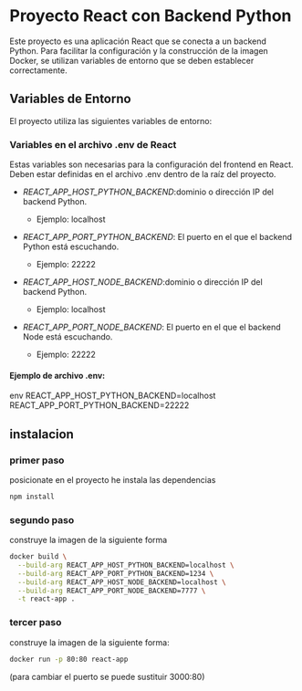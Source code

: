 # Proyecto React con Backend Python

Este proyecto es una aplicación React que se conecta a un backend Python. Para facilitar la configuración y la construcción de la imagen Docker, se utilizan variables de entorno que se deben establecer correctamente.

## Variables de Entorno

El proyecto utiliza las siguientes variables de entorno:

### Variables en el archivo .env de React

Estas variables son necesarias para la configuración del frontend en React. Deben estar definidas en el archivo .env dentro de la raíz del proyecto.

- *REACT_APP_HOST_PYTHON_BACKEND*:dominio o dirección IP del backend Python.
  - Ejemplo: localhost

- *REACT_APP_PORT_PYTHON_BACKEND*: El puerto en el que el backend Python está escuchando.
  - Ejemplo: 22222
 
- *REACT_APP_HOST_NODE_BACKEND*:dominio o dirección IP del backend Python.
  - Ejemplo: localhost

- *REACT_APP_PORT_NODE_BACKEND*: El puerto en el que el backend Node está escuchando.
  - Ejemplo: 22222

#### Ejemplo de archivo .env:

env
REACT_APP_HOST_PYTHON_BACKEND=localhost
REACT_APP_PORT_PYTHON_BACKEND=22222

## instalacion

### primer paso 
posicionate en el proyecto he instala las dependencias 
```sh
npm install 
```

### segundo paso 
construye la imagen de la siguiente forma 
```sh
docker build \
  --build-arg REACT_APP_HOST_PYTHON_BACKEND=localhost \
  --build-arg REACT_APP_PORT_PYTHON_BACKEND=1234 \
  --build-arg REACT_APP_HOST_NODE_BACKEND=localhost \
  --build-arg REACT_APP_PORT_NODE_BACKEND=7777 \
  -t react-app .
```
### tercer paso 
construye la imagen de la siguiente forma:
```sh
docker run -p 80:80 react-app
```
(para cambiar el puerto se puede sustituir 3000:80)
